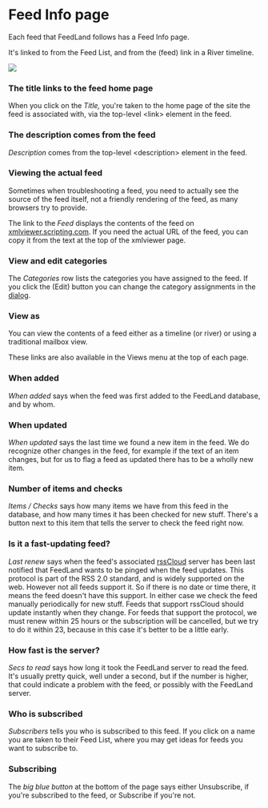 # Feed Info page  

Each feed that FeedLand follows has a Feed Info page. 

It's linked to from the Feed List, and from the (feed) link in a River timeline. 

<img src="https://imgs.scripting.com/2023/08/02/feedInfoPage1.png">

### The title links to the feed home page

When you click on the <i>Title, </i>you're taken to the home page of the site the feed is associated with, via the top-level &lt;link> element in the feed.

### The description comes from the feed

<i>Description</i> comes from the top-level &lt;description> element in the feed. 

### Viewing the actual feed

Sometimes when troubleshooting a feed, you need to actually see the source of the feed itself, not a friendly rendering of the feed, as many browsers try to provide.

The link to the <i>Feed</i> displays the contents of the feed on <a href="http://xmlviewer.scripting.com/?url=http%3A%2F%2Fscripting.com%2Frss.xml">xmlviewer.scripting.com</a>. If you need the actual URL of the feed, you can copy it from the text at the top of the xmlviewer page.  

### View and edit categories

The <i>Categories</i> row lists the categories you have assigned to the feed. If you click the (Edit) button you can change the category assignments in the <a href="https://imgs.scripting.com/2022/10/19/categoriesDialogScreen.png">dialog</a>. 

### View as

You can view the contents of a feed either as a timeline (or river) or using a traditional mailbox view. 

These links are also available in the Views menu at the top of each page.

### When added

<i>When added</i> says when the feed was first added to the FeedLand database, and by whom. 

### When updated

<i>When updated</i> says the last time we found a new item in the feed. We do recognize other changes in the feed, for example if the text of an item changes, but for us to flag a feed as updated there has to be a wholly new item.

### Number of items and checks

<i>Items / Checks</i> says how many items we have from this feed in the database, and how many times it has been checked for new stuff. There's a button next to this item that tells the server to check the feed right now. 

### Is it a fast-updating feed?

<i>Last renew</i> says when the feed's associated <a href="http://home.rsscloud.co/">rssCloud</a> server has been last notified that FeedLand wants to be pinged when the feed updates. This protocol is part of the RSS 2.0 standard, and is widely supported on the web. However not all feeds support it. So if there is no date or time there, it means the feed doesn't have this support. In either case we check the feed manually periodically for new stuff. Feeds that support rssCloud should update instantly when they change. For feeds that support the protocol, we must renew within 25 hours or the subscription will be cancelled, but we try to do it within 23, because in this case it's better to be a little early. 

### How fast is the server?

<i>Secs to read</i> says how long it took the FeedLand server to read the feed. It's usually pretty quick, well under a second, but if the number is higher, that could indicate a problem with the feed, or possibly with the FeedLand server. 

### Who is subscribed

<i>Subscribers</i> tells you who is subscribed to this feed. If you click on a name you are taken to their Feed List, where you may get ideas for feeds you want to subscribe to. 

### Subscribing

The <i>big blue button</i> at the bottom of the page says either Unsubscribe, if you're subscribed to the feed, or Subscribe if you're not. 

